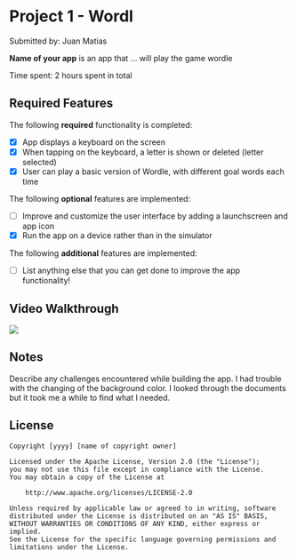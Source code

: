 # Project 1 - Wordl

Submitted by: Juan Matias

**Name of your app** is an app that ... will play the game wordle

Time spent: 2 hours spent in total

## Required Features

The following **required** functionality is completed:

- [X] App displays a keyboard on the screen
- [X] When tapping on the keyboard, a letter is shown or deleted (letter selected)
- [X] User can play a basic version of Wordle, with different goal words each time

The following **optional** features are implemented:

- [ ] Improve and customize the user interface by adding a launchscreen and app icon
- [X] Run the app on a device rather than in the simulator

The following **additional** features are implemented:

- [ ] List anything else that you can get done to improve the app functionality!

## Video Walkthrough
<div>
    <a href="https://www.loom.com/share/45aa302391bb4f228a2d2a53b7832e18">
    </a>
    <a href="https://www.loom.com/share/45aa302391bb4f228a2d2a53b7832e18">
      <img style="max-width:300px;" src="https://cdn.loom.com/sessions/thumbnails/45aa302391bb4f228a2d2a53b7832e18-with-play.gif">
    </a>
  </div>


## Notes

Describe any challenges encountered while building the app.
I had trouble with the changing of the background color. I looked through the documents but it took me a while to find what I needed. 

## License

    Copyright [yyyy] [name of copyright owner]

    Licensed under the Apache License, Version 2.0 (the "License");
    you may not use this file except in compliance with the License.
    You may obtain a copy of the License at

        http://www.apache.org/licenses/LICENSE-2.0

    Unless required by applicable law or agreed to in writing, software
    distributed under the License is distributed on an "AS IS" BASIS,
    WITHOUT WARRANTIES OR CONDITIONS OF ANY KIND, either express or implied.
    See the License for the specific language governing permissions and
    limitations under the License.

